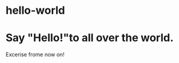 # hello-world
Say "Hello!"to all over the world.
==================================
Excerise frome now on!
